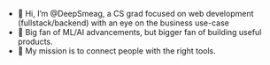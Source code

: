 - 👋 Hi, I’m @DeepSmeag, a CS grad focused on web development (fullstack/backend) with an eye on the business use-case
- 👀 Big fan of ML/AI advancements, but bigger fan of building useful products.
- 💞️ My mission is to connect people with the right tools.
<!--- 📫---> 
<!---
My current projects include end-to-end backend-focused web applications like web scrapers and analytics based on 3rd party APIs. They're built with horizontal scalability in mind.

DeepSmeag/DeepSmeag is a ✨ special ✨ repository because its `README.md` (this file) appears on your GitHub profile.
You can click the Preview link to take a look at your changes.

</br>
</br>
<div align="center">

[![My GitHub stats](https://github-readme-stats.vercel.app/api?username=DeepSmeag&show_icons=true&count_private=true&theme=radical)](https://github.com/DeepSmeag)

</br>

[![Top Langs](https://github-readme-stats.vercel.app/api/top-langs/?username=DeepSmeag&layout=compact&theme=radical)](https://github.com/DeepSmeag)

</div>
--->
